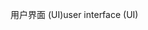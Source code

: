 <span data-ttu-id="0afd9-101">用户界面 (UI)</span><span class="sxs-lookup"><span data-stu-id="0afd9-101">user interface (UI)</span></span>